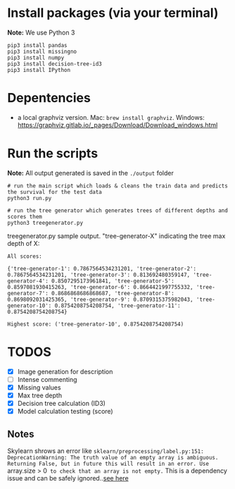 # Install packages (via your terminal)
**Note:** We use Python 3

```
pip3 install pandas
pip3 install missingno
pip3 install numpy
pip3 install decision-tree-id3
pip3 install IPython 
```

# Depentencies

- a local graphviz version. Mac: `brew install graphviz`. Windows: https://graphviz.gitlab.io/_pages/Download/Download_windows.html

# Run the scripts
**Note:** All output generated is saved in the `./output` folder

```
# run the main script which loads & cleans the train data and predicts the survival for the test data
python3 run.py

# run the tree generator which generates trees of different depths and scores them
python3 treegenerator.py
```

treegenerator.py sample output. "tree-generator-X" indicating the tree max depth of X:
```
All scores:

{'tree-generator-1': 0.7867564534231201, 'tree-generator-2': 0.7867564534231201, 'tree-generator-3': 0.813692480359147, 'tree-generator-4': 0.8507295173961841, 'tree-generator-5': 0.8597081930415263, 'tree-generator-6': 0.8664421997755332, 'tree-generator-7': 0.8686868686868687, 'tree-generator-8': 0.8698092031425365, 'tree-generator-9': 0.8709315375982043, 'tree-generator-10': 0.8754208754208754, 'tree-generator-11': 0.8754208754208754}

Highest score: ('tree-generator-10', 0.8754208754208754)
```

# TODOS

- [X] Image generation for description 
- [ ] Intense commenting
- [X] Missing values 
- [x] Max tree depth
- [X] Decision tree calculation (ID3)
- [x] Model calculation testing (score)

## Notes

Skylearn shrows an error like `sklearn/preprocessing/label.py:151: DeprecationWarning: The truth value of an empty array is ambiguous. Returning False, but in future this will result in an error. Use `array.size > 0` to check that an array is not empty.` This is a dependency issue and can be safely ignored..[see here](https://stackoverflow.com/questions/48687375/deprecation-error-in-sklearn-about-empty-array-without-any-empty-array-in-my-cod)
